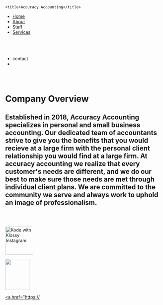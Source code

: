 <!doctype html>
<html lang="en">
  <head>
    <meta charset="utf-8">
    <meta name="viewport" content="width=device-width, initial-scale=1, shrink-to-fit=no">
    <meta name="description" content="">
    <meta name="author" content="">

    <title>Accuracy Accounting</title>

  </head>

  <body>
    <main role="main" class="container">
      
<html>
<head>
  <link rel="stylesheet" type= "text/css" href="stylesheets/style.css">
</head>
<body>

<!--<h1>Company Overview</h1>-->
<!--<p>Established in 2018, Accuracy Accounting specializes in personal and small business accounting. Our dedicated team of accountants strive to give you the benefits that you would recieve at a large firm with the personal client relationship you would find at a large firm. At accuracy accounting we realize that every customer's needs are different, and we do our best to make sure those needs are met through individual client plans. We are committed to the community we serve and always work to uphold an image of professionalism.</p>-->


<ul>
  <li><a href ="/index">Home</a></li>
  <li><a href="/about">About</a></li>
  <li><a href="/staff">Staff</a></a></li>
  <li><a href= "/services">Services</a></li>
  <br>
  <br>
  <br>
  <br>
  <li>contact<li>
</ul>
<br></br>

<img src  >

<div >
<h1 class="paragraph">Company Overview</h1>
<h2 class="w3-myfont paragraph" >Established in 2018, Accuracy Accounting specializes in personal and small business accounting. Our dedicated team of accountants strive to give you the benefits that you would recieve at a large firm with the personal client relationship you would find at a large firm. At accuracy accounting we realize that every customer's needs are different, and we do our best to make sure those needs are met through individual client plans. We are committed to the community we serve and always work to uphold an image of professionalism. </h2>
   </div>
   
<br></br>

<a href="https://www.instagram.com/kodewithklossy/?hl=en"><img src = "http://theodymusic.com/wp-content/uploads/2017/02/inconInstagramBW.png" width = "90" height = "90" title="Kode with Klossy Instagram" alt="Kode with Klossy Instagram"></a>

<a href="https://twitter.com/kodewithklossy?lang=en"><img src = "https://sguru.org/wp-content/uploads/2018/02/twitter_PNG33.png" width = "80" height = "100">

<a href="https://
   
</html>
    </main>
  </body>
</html>
